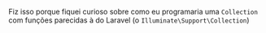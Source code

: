 Fiz isso porque fiquei curioso sobre como eu programaria uma `Collection` com funções parecidas à do Laravel (o `Illuminate\Support\Collection`)